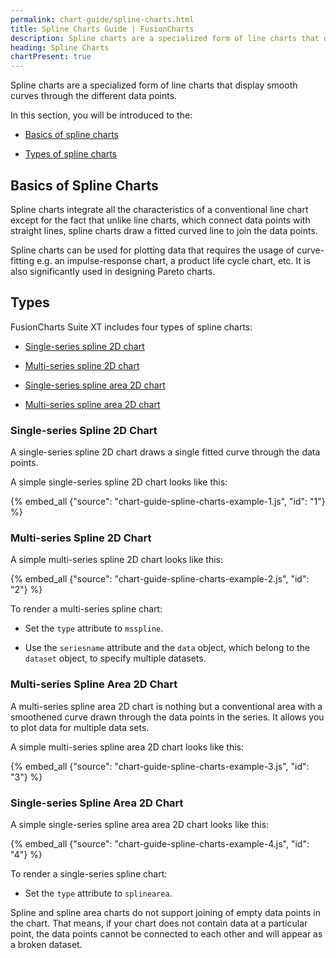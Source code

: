 ```yaml
---
permalink: chart-guide/spline-charts.html
title: Spline Charts Guide | FusionCharts
description: Spline charts are a specialized form of line charts that display smooth curves through the different data points.
heading: Spline Charts
chartPresent: true
---
```


Spline charts are a specialized form of line charts that display smooth curves through the different data points.

In this section, you will be introduced to the:

* <a href="{{ site.baseurl }}chart-guide/spline-charts.html#basics-of-spline-charts">Basics of spline charts</a>

* <a href="{{ site.baseurl }}chart-guide/spline-charts.html#types">Types of spline charts</a>

## Basics of Spline Charts

Spline charts integrate all the characteristics of a conventional line chart except for the fact that unlike line charts, which connect data points with straight lines, spline charts draw a fitted curved line to join the data points.

Spline charts can be used for plotting data that requires the usage of curve-fitting e.g. an impulse-response chart, a product life cycle chart, etc. It is also significantly used in designing Pareto charts.

## Types

FusionCharts Suite XT includes four types of spline charts:

* <a href="{{ site.baseurl }}chart-guide/spline-charts.html#single-series-spline-2d-chart">Single-series spline 2D chart</a>

* <a href="{{ site.baseurl }}chart-guide/spline-charts.html#multi-series-spline-2d-chart">Multi-series spline 2D chart</a>

* <a href="{{ site.baseurl }}chart-guide/spline-charts.html#multi-series-spline-area-2d-chart">Single-series spline area 2D chart</a>

* <a href="{{ site.baseurl }}chart-guide/spline-charts.html#single-series-spline-area-2d-chart">Multi-series spline area 2D chart</a>

### Single-series Spline 2D Chart

A single-series spline 2D chart draws a single fitted curve through the data points.

A simple single-series spline 2D chart looks like this:

{% embed_all {"source": "chart-guide-spline-charts-example-1.js", "id": "1"} %}





### Multi-series Spline 2D Chart

A simple multi-series spline 2D chart looks like this:

{% embed_all {"source": "chart-guide-spline-charts-example-2.js", "id": "2"} %}

To render a multi-series spline chart:

* Set the `type` attribute to `msspline`.

* Use the `seriesname` attribute and the `data` object, which belong to the `dataset` object, to specify multiple datasets.

### Multi-series Spline Area 2D Chart

A multi-series spline area 2D chart is nothing but a conventional area with a smoothened curve drawn through the data points in the series. It allows you to plot data for multiple data sets.

A simple multi-series spline area 2D chart looks like this:

{% embed_all {"source": "chart-guide-spline-charts-example-3.js", "id": "3"} %}

### Single-series Spline Area 2D Chart

A simple single-series spline area area 2D chart looks like this:

{% embed_all {"source": "chart-guide-spline-charts-example-4.js", "id": "4"} %}

To render a single-series spline chart:

* Set the `type` attribute to `splinearea`.

<p class="text-info">Spline and spline area charts do not support joining of empty data points in the chart. That means, if your chart does not contain data at a particular point, the data points cannot be connected to each other and will appear as a broken dataset.</p>